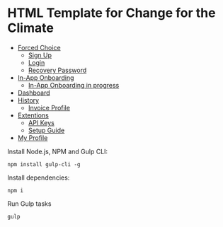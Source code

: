 # HTML Template for Change for the Climate

- [Forced Choice](https://kamuz.github.io/climate/)
    - [Sign Up](https://kamuz.github.io/climate/sign-up.html)
    - [Login](https://kamuz.github.io/climate/login.html)
    - [Recovery Password](https://kamuz.github.io/climate/forgot.html)
- [In-App Onboarding](https://kamuz.github.io/climate/onboarding.html)
    - [In-App Onboarding in progress](https://kamuz.github.io/climate/onboarding-progress.html)
- [Dashboard](https://kamuz.github.io/climate/dashboard.html)
- [History](https://kamuz.github.io/climate/history.html)
    - [Invoice Profile](https://kamuz.github.io/climate/invoice-profile.html)
- [Extentions](https://kamuz.github.io/climate/extentions.html)
    - [API Keys](https://kamuz.github.io/climate/api-keys.html)
    - [Setup Guide](https://kamuz.github.io/climate/setup-guide.html)
- [My Profile](https://kamuz.github.io/climate/my-profile.html)

Install Node.js, NPM and Gulp CLI:

```
npm install gulp-cli -g
```

Install dependencies:

```
npm i
```

Run Gulp tasks

```
gulp
```